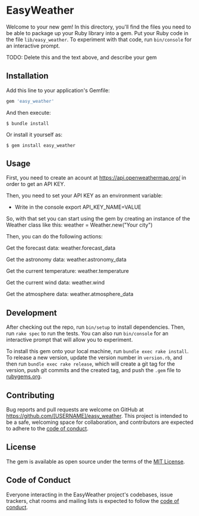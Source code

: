 # EasyWeather

Welcome to your new gem! In this directory, you'll find the files you need to be able to package up your Ruby library into a gem. Put your Ruby code in the file `lib/easy_weather`. To experiment with that code, run `bin/console` for an interactive prompt.

TODO: Delete this and the text above, and describe your gem

## Installation

Add this line to your application's Gemfile:

```ruby
gem 'easy_weather'
```

And then execute:

    $ bundle install

Or install it yourself as:

    $ gem install easy_weather

## Usage

First, you need to create an acount at https://api.openweathermap.org/
in order to get an API KEY.

Then, you need to set your API KEY as an environment variable:
- Write in the console export API_KEY_NAME=VALUE

So, with that set you can start using the gem by creating an instance
of the Weather class like this:
weather = Weather.new("Your city")

Then, you can do the following actions:

Get the forecast data:
weather.forecast_data 

Get the astronomy data:
weather.astronomy_data

Get the current temperature:
weather.temperature

Get the current wind data:
weather.wind

Get the atmosphere data:
weather.atmosphere_data
## Development

After checking out the repo, run `bin/setup` to install dependencies. Then, run `rake spec` to run the tests. You can also run `bin/console` for an interactive prompt that will allow you to experiment.

To install this gem onto your local machine, run `bundle exec rake install`. To release a new version, update the version number in `version.rb`, and then run `bundle exec rake release`, which will create a git tag for the version, push git commits and the created tag, and push the `.gem` file to [rubygems.org](https://rubygems.org).

## Contributing

Bug reports and pull requests are welcome on GitHub at https://github.com/[USERNAME]/easy_weather. This project is intended to be a safe, welcoming space for collaboration, and contributors are expected to adhere to the [code of conduct](https://github.com/[USERNAME]/easy_weather/blob/master/CODE_OF_CONDUCT.md).

## License

The gem is available as open source under the terms of the [MIT License](https://opensource.org/licenses/MIT).

## Code of Conduct

Everyone interacting in the EasyWeather project's codebases, issue trackers, chat rooms and mailing lists is expected to follow the [code of conduct](https://github.com/[USERNAME]/easy_weather/blob/master/CODE_OF_CONDUCT.md).
